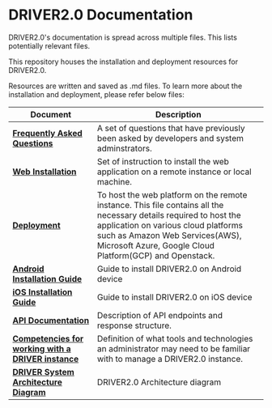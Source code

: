 # DRIVER2.0 Documentation
DRIVER2.0's documentation is spread across multiple files. This lists potentially relevant files.

This repository houses the installation and deployment resources for DRIVER2.0.

Resources are written and saved as .md files. To learn more about the installation and deployment, please refer below 
files:

| Document | Description |
| - | - |
| [**Frequently Asked Questions**](faqs.md) | A set of questions that have previously been asked by developers and system adminstrators. |
| [**Web Installation**](web-installation.md) | Set of instruction to install the web application on a remote instance or local machine. |
| [**Deployment**](deployment.md) | To host the web platform on the remote instance. This file contains all the necessary details required to host the application on various cloud platforms such as Amazon Web Services(AWS), Microsoft Azure, Google Cloud Platform(GCP) and Openstack.|
| [**Android Installation Guide**](android-installation.md) | Guide to install DRIVER2.0 on Android device |
| [**iOS Installation Guide**](ios-installation.md) | Guide to install DRIVER2.0 on iOS device |
| [**API Documentation**](API.md) | Description of API endpoints and response structure. |
| [**Competencies for working with a DRIVER instance**](competencies.md) | Definition of what tools and technologies an administrator may need to be familiar with to manage a DRIVER2.0 instance. |
| [**DRIVER System Architecture Diagram**](arch-diagram.svg) | DRIVER2.0 Architecture diagram  |
